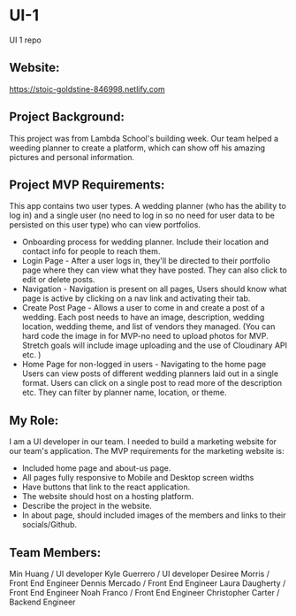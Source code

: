 # UI-1
UI 1 repo

## Website:
https://stoic-goldstine-846998.netlify.com

## Project Background:
This project was from Lambda School's building week. Our team helped a weeding planner to create a platform, which can show off his amazing pictures and personal information.

## Project MVP Requirements:
This app contains two user types. A wedding planner (who has the ability to log in) and a single user (no need to log in so no need for user data to be persisted on this user type) who can view portfolios.

* Onboarding process for wedding planner. Include their location and contact info for people to reach them.
* Login Page - After a user logs in, they'll be directed to their portfolio page where they can view what they have posted. They can also click to edit or delete posts.
* Navigation - Navigation is present on all pages, Users should know what page is active by clicking on a nav link and activating their tab.
* Create Post Page - Allows a user to come in and create a post of a wedding. Each post needs to have an image, description, wedding location, wedding theme, and list of vendors they managed. (You can hard code the image in for MVP-no need to upload photos for MVP. Stretch goals will include image uploading and the use of Cloudinary API etc. )
* Home Page for non-logged in users - Navigating to the home page Users can view posts of different wedding planners laid out in a single format. Users can click on a single post to read more of the description etc. They can filter by planner name, location, or theme.
## My Role:
I am a UI developer in our team. I needed to build a marketing website for our team's application. The MVP requirements for the marketing website is:

* Included home page and about-us page.
* All pages fully responsive to Mobile and Desktop screen widths
* Have buttons that link to the react application.
* The website should host on a hosting platform.
* Describe the project in the website.
* In about page, should included images of the members and links to their socials/Github.
## Team Members:
Min Huang / UI developer
Kyle Guerrero / UI developer
Desiree Morris / Front End Engineer
Dennis Mercado / Front End Engineer
Laura Daugherty / Front End Engineer
Noah Franco / Front End Engineer
Christopher Carter / Backend Engineer

